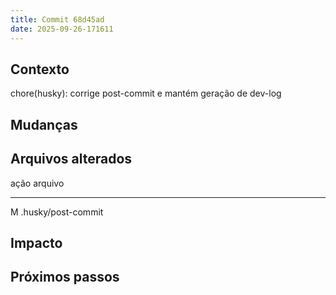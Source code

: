 ```yaml
---
title: Commit 68d45ad
date: 2025-09-26-171611
---
```


## Contexto
chore(husky): corrige post-commit e mantém geração de dev-log

## Mudanças


## Arquivos alterados

ação  arquivo
----- ---------------------------------
M	.husky/post-commit

## Impacto

## Próximos passos
